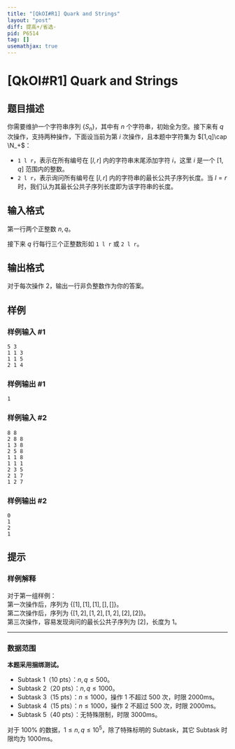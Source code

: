 ```yaml
---
title: "[QkOI#R1] Quark and Strings"
layout: "post"
diff: 提高+/省选-
pid: P6514
tag: []
usemathjax: true
---
```


# [QkOI#R1] Quark and Strings
## 题目描述

你需要维护一个字符串序列 $\{S_n\}$，其中有 $n$ 个字符串，初始全为空。接下来有 $q$ 次操作，支持两种操作，下面设当前为第 $i$ 次操作，且本题中字符集为 $[1,q]\cap \N_+$：

- `1 l r`，表示在所有编号在 $[l,r]$ 内的字符串末尾添加字符 $i$，这里 $i$ 是一个 $[1,q]$ 范围内的整数。
- `2 l r`，表示询问所有编号在 $[l,r]$ 内的字符串的最长公共子序列长度。当 $l=r$ 时，我们认为其最长公共子序列长度即为该字符串的长度。
## 输入格式

第一行两个正整数 $n,q$。

接下来 $q$ 行每行三个正整数形如 `1 l r` 或 `2 l r`。
## 输出格式

对于每次操作 $2$，输出一行非负整数作为你的答案。
## 样例

### 样例输入 #1
```
5 3
1 1 3
1 1 5
2 1 4

```
### 样例输出 #1
```
1
```
### 样例输入 #2
```
8 8
2 8 8
1 3 8
2 5 8
1 1 8
1 1 1
2 3 5
2 1 7
1 2 7
```
### 样例输出 #2
```
0
1
2
1
```
## 提示

### 样例解释

对于第一组样例：  
第一次操作后，序列为 $\{[1],[1],[1],[],[]\}$。  
第二次操作后，序列为 $\{[1,2],[1,2],[1,2],[2],[2]\}$。  
第三次操作，容易发现询问的最长公共子序列为 $[2]$，长度为 $1$。

---

### 数据范围

**本题采用捆绑测试。**

- Subtask 1（10 pts）：$n,q\le 500$。
- Subtask 2（20 pts）：$n,q\le 1000$。
- Subtask 3（15 pts）：$n\le 1000$，操作 $1$ 不超过 $500$ 次，时限 $2000$ms。
- Subtask 4（15 pts）：$n\le 1000$，操作 $2$ 不超过 $500$ 次，时限 $2000$ms。
- Subtask 5（40 pts）：无特殊限制，时限 $3000$ms。

对于 $100\%$ 的数据，$1\le n,q\le 10^5$，除了特殊标明的 Subtask，其它 Subtask 时限均为 $1000$ms。
